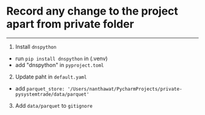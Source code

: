 # Record any change to the project apart from private folder

---

1. Install `dnspython`
- run `pip install dnspython` in (.venv)
- add "dnspython" in `pyproject.toml`

2. Update paht in `default.yaml`
- add `parquet_store: '/Users/nanthawat/PycharmProjects/private-pysystemtrade/data/parquet'`

3. Add `data/parquet` to `gitignore`
